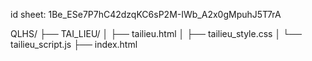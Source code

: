 
id sheet: 1Be_ESe7P7hC42dzqKC6sP2M-IWb_A2x0gMpuhJ5T7rA

QLHS/
├── TAI_LIEU/
│   ├── tailieu.html
│   ├── tailieu_style.css
│   └── tailieu_script.js
├── index.html

